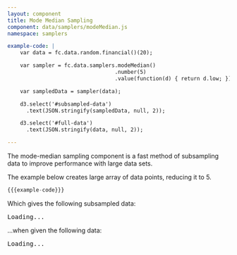 ```yaml
---
layout: component
title: Mode Median Sampling
component: data/samplers/modeMedian.js
namespace: samplers

example-code: |
    var data = fc.data.random.financial()(20);

    var sampler = fc.data.samplers.modeMedian()
                                  .number(5)
                                  .value(function(d) { return d.low; });

    var sampledData = sampler(data);

    d3.select('#subsampled-data')
      .text(JSON.stringify(sampledData, null, 2));

    d3.select('#full-data')
      .text(JSON.stringify(data, null, 2));

---
```


The mode-median sampling component is a fast method of subsampling data to improve performance with large data sets.

The example below creates large array of data points, reducing it to 5.

```js
{{{example-code}}}
```

Which gives the following subsampled data:

<pre id="subsampled-data">Loading...</pre>

...when given the following data:

<pre id="full-data">Loading...</pre>

<script type="text/javascript">
    (function() {
        {{{example-code}}}
    })();
</script>

